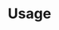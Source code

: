 ---
layout: layout-foundations.njk
title: Usage
heading: Color
tags:
  - color
permalink: /foundations/color/usage/index.html
order: 10
---